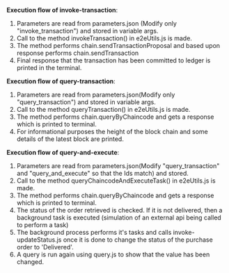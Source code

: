 

**Execution flow of invoke-transaction**:


1. Parameters are read from parameters.json (Modify only "invoke_transaction") and stored in variable args.
2. Call to the method invokeTransaction() in e2eUtils.js is made.
3. The method performs chain.sendTransactionProposal and based upon response performs chain.sendTransaction
4. Final response that the transaction has been committed to ledger is printed in the terminal.


**Execution flow of query-transaction**:

1. Parameters are read from parameters.json(Modify only "query_transaction") and stored in variable args.
2. Call to the method queryTransaction() in e2eUtils.js is made.
3. The method performs chain.queryByChaincode and gets a response which is printed to terminal.
4. For informational purposes the height of the block chain and some details of the latest block are printed.

**Execution flow of query-and-execute**:

1. Parameters are read from parameters.json(Modify "query_transaction" and "query_and_execute" so that the Ids match) and stored.
2. Call to the method queryChaincodeAndExecuteTask() in e2eUtils.js is made.
3. The method performs chain.queryByChaincode and gets a response which is printed to terminal.
4. The status of the order retrieved is checked. If it is not delivered, then a background task is executed (simulation of an external api being called to perform a task)
5. The background process performs it's tasks and calls invoke-updateStatus.js once it is done to change the status of the purchase order to 'Delivered'.
6. A query is run again using query.js to show that the value has been changed.
